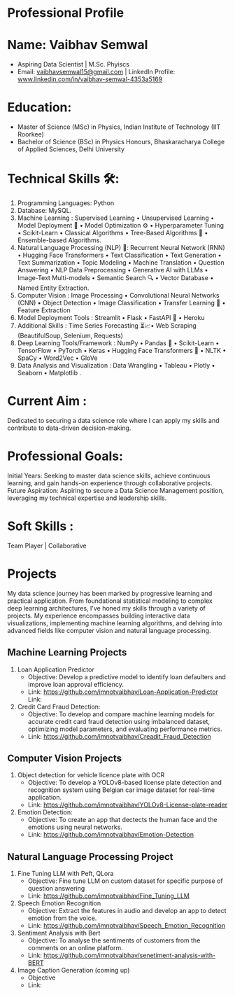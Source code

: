 # Professional Profile

# Name: Vaibhav Semwal
* Aspiring Data Scientist | M.Sc. Phyiscs
* Email: vaibhavsemwal15@gmail.com | LinkedIn Profile: www.linkedin.com/in/vaibhav-semwal-4353a5169

# Education:
* Master of Science (MSc) in Physics, Indian Institute of Technology (IIT Roorkee)
* Bachelor of Science (BSc) in Physics Honours, Bhaskaracharya College of Applied Sciences, Delhi University

# Technical Skills 🛠️:
1. Programming Languages: Python 
2. Database: MySQL.
3. Machine Learning : Supervised Learning • Unsupervised Learning • Model Deployment 🚀 • Model Optimization ⚙️ • Hyperparameter Tuning • Scikit-Learn • Classical Algorithms • Tree-Based Algorithms 🌲 • Ensemble-based Algorithms.
4. Natural Language Processing (NLP) 📝: Recurrent Neural Network (RNN) • Hugging Face Transformers • Text Classification • Text Generation • Text Summarization • Topic Modeling • Machine Translation  • Question Answering  • NLP Data Preprocessing  • Generative AI with LLMs • Image-Text Multi-models  • Semantic Search 🔍 • Vector Database • Named Entity Extraction.
5. Computer Vision : Image Processing • Convolutional Neural Networks (CNN)  • Object Detection  • Image Classification • Transfer Learning 🔄 • Feature Extraction 
6. Model Deployment Tools : Streamlit • Flask • FastAPI 🚀  • Heroku 
7. Additional Skills : Time Series Forecasting ⏳📈• Web Scraping (BeautifulSoup, Selenium, Requests) 
8. Deep Learning Tools/Framework : NumPy • Pandas 🐼 • Scikit-Learn • TensorFlow • PyTorch • Keras • Hugging Face Transformers 🤗 • NLTK • SpaCy • Word2Vec • GloVe 
9. Data Analysis and Visualization : Data Wrangling  • Tableau • Plotly • Seaborn • Matplotlib .

# Current Aim :
Dedicated to securing a data science role where I can apply my skills and contribute to data-driven decision-making.

# Professional Goals:
Initial Years: Seeking to master data science skills, achieve continuous learning, and gain hands-on experience through collaborative projects.
Future Aspiration: Aspiring to secure a Data Science Management position, leveraging my technical expertise and leadership skills.
# Soft Skills :
Team Player  | Collaborative 

# Projects
My data science journey has been marked by progressive learning and practical application. From foundational statistical modeling to complex deep learning architectures, I've honed my skills through a variety of projects. My experience encompasses building interactive data visualizations, implementing machine learning algorithms, and delving into advanced fields like computer vision and natural language processing.
## Machine Learning Projects
1. Loan Application Predictor
   * Objective: Develop a predictive model to identify loan defaulters and improve loan approval efficiency.
   * Link: https://github.com/imnotvaibhav/Loan-Application-Predictor
   Link: 
2. Credit Card Fraud Detection:
   * Objective: To develop and compare machine learning models for accurate credit card fraud detection using imbalanced dataset, optimizing model parameters, and evaluating performance metrics.
   * Link: https://github.com/imnotvaibhav/Creadit_Fraud_Detection

## Computer Vision Projects
1. Object detection for vehicle licence plate with OCR
   * Objective: To develop a YOLOv8-based license plate detection and recognition system using Belgian car image dataset for real-time application.
   * Link: https://github.com/imnotvaibhav/YOLOv8-License-plate-reader
3. Emotion Detection:
   * Objective: To create an app that dectects the human face and the emotions using neural networks.
   * Link: https://github.com/imnotvaibhav/Emotion-Detection

## Natural Language Processing Project
1. Fine Tuning LLM with Peft, QLora
   * Objective: Fine tune LLM on custom  dataset for specific purpose of question answering
   * Link: https://github.com/imnotvaibhav/Fine_Tuning_LLM
3. Speech Emotion Recognition
   * Objective: Extract the features in audio and develop an app to detect emotion from the voice.
   * Link: https://github.com/imnotvaibhav/Speech_Emotion_Recognition
6. Sentiment Analysis with Bert
   * Objective: To analyse the sentiments of customers from the comments on an online platform.
   * Link: https://github.com/imnotvaibhav/senetiment-analysis-with-BERT
8. Image Caption Generation (coming up)
   * Objective
   * Link:


